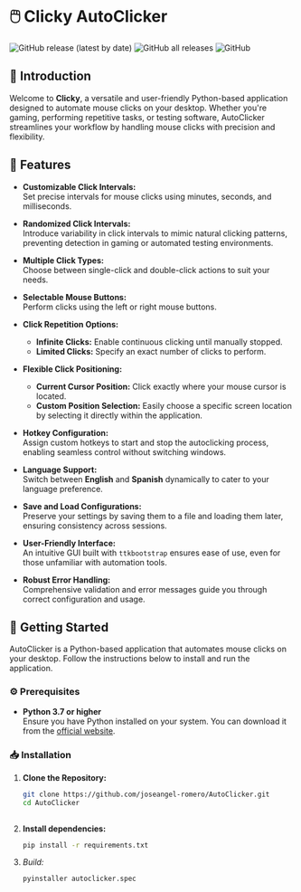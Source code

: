 # 🖱️ Clicky AutoClicker

![GitHub release (latest by date)](https://img.shields.io/github/v/release/joseangel-romero/AutoClicker?style=plastic) ![GitHub all releases](https://img.shields.io/github/downloads/joseangel-romero/AutoClicker/total?style=plastic) ![GitHub](https://img.shields.io/github/license/joseangel-romero/AutoClicker?style=plastic)

## 🌟 Introduction

Welcome to **Clicky**, a versatile and user-friendly Python-based application designed to automate mouse clicks on your desktop. Whether you're gaming, performing repetitive tasks, or testing software, AutoClicker streamlines your workflow by handling mouse clicks with precision and flexibility.

## 📝 Features

- **Customizable Click Intervals:**  
  Set precise intervals for mouse clicks using minutes, seconds, and milliseconds.

- **Randomized Click Intervals:**  
  Introduce variability in click intervals to mimic natural clicking patterns, preventing detection in gaming or automated testing environments.

- **Multiple Click Types:**  
  Choose between single-click and double-click actions to suit your needs.

- **Selectable Mouse Buttons:**  
  Perform clicks using the left or right mouse buttons.

- **Click Repetition Options:**  
  - **Infinite Clicks:** Enable continuous clicking until manually stopped.
  - **Limited Clicks:** Specify an exact number of clicks to perform.

- **Flexible Click Positioning:**  
  - **Current Cursor Position:** Click exactly where your mouse cursor is located.
  - **Custom Position Selection:** Easily choose a specific screen location by selecting it directly within the application.

- **Hotkey Configuration:**  
  Assign custom hotkeys to start and stop the autoclicking process, enabling seamless control without switching windows.

- **Language Support:**  
  Switch between **English** and **Spanish** dynamically to cater to your language preference.

- **Save and Load Configurations:**  
  Preserve your settings by saving them to a file and loading them later, ensuring consistency across sessions.

- **User-Friendly Interface:**  
  An intuitive GUI built with `ttkbootstrap` ensures ease of use, even for those unfamiliar with automation tools.

- **Robust Error Handling:**  
  Comprehensive validation and error messages guide you through correct configuration and usage.

## 🚀 Getting Started

AutoClicker is a Python-based application that automates mouse clicks on your desktop. Follow the instructions below to install and run the application.

### ⚙️ Prerequisites

- **Python 3.7 or higher**  
  Ensure you have Python installed on your system. You can download it from the [official website](https://www.python.org/downloads/).

### 📥 Installation

1. **Clone the Repository:**

   ```bash
   git clone https://github.com/joseangel-romero/AutoClicker.git
   cd AutoClicker
  
2. **Install dependencies:**

    ```bash
    pip install -r requirements.txt

3. **Build*:*

    ```bash
    pyinstaller autoclicker.spec
